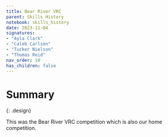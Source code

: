 ```yaml
---
title: Bear River VRC
parent: Skills History
notebook: skills_history
date: 2023-11-04
signatures:
- "Ayla Clark"
- "Caleb Carlson"
- "Tucker Nielson"
- "Thomas Reid"
nav_order: 10
has_children: false
---
```


# Summary
{: .design}

This was the Bear River VRC competition which is also our home competition. 

<canvas id="SkillsHistory" to_date="2023-11-04"></canvas>
